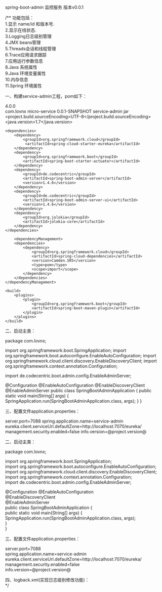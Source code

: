 spring-boot-admin 监控服务 版本v0.0.1

/**
功能包括：    
1.显示 name/id 和版本号.      
2.显示在线状态.    
3.Logging日志级别管理    
4.JMX beans管理    
5.Threads会话和线程管理    
6.Trace应用请求跟踪    
7.应用运行参数信息   
8.Java 系统属性    
9.Java 环境变量属性    
10.内存信息   
11.Spring 环境属性

一、构建service-admin工程，pom如下：  
<project xmlns="http://maven.apache.org/POM/4.0.0" xmlns:xsi="http://www.w3.org/2001/XMLSchema-instance" 
xsi:schemaLocation="http://maven.apache.org/POM/4.0.0 http://maven.apache.org/xsd/maven-4.0.0.xsd">   

<modelVersion>4.0.0</modelVersion>   
  <parent>
    <groupId>com.lovnx</groupId>
    <artifactId>micro-service</artifactId>
    <version>0.0.1-SNAPSHOT</version>
  </parent>
  <artifactId>service-admin</artifactId>
  <packaging>jar</packaging>
    <properties>
        <project.build.sourceEncoding>UTF-8</project.build.sourceEncoding>
        <java.version>1.7</java.version>
    </properties>

    <dependencies>
        <dependency>
            <groupId>org.springframework.cloud</groupId>
             <artifactId>spring-cloud-starter-eureka</artifactId>
        </dependency>
        <dependency>
            <groupId>org.springframework.boot</groupId>
            <artifactId>spring-boot-starter-actuator</artifactId>
        </dependency> 
        <dependency>
            <groupId>de.codecentric</groupId>
            <artifactId>spring-boot-admin-server</artifactId>
            <version>1.4.6</version>
        </dependency>
        <dependency>
            <groupId>de.codecentric</groupId>
            <artifactId>spring-boot-admin-server-ui</artifactId>
            <version>1.4.6</version>
        </dependency>
        <dependency>
            <groupId>org.jolokia</groupId>
            <artifactId>jolokia-core</artifactId>
        </dependency> 
    </dependencies>

        <dependencyManagement>
        <dependencies>
            <dependency>
                <groupId>org.springframework.cloud</groupId>
                <artifactId>spring-cloud-dependencies</artifactId>
                <version>Camden.SR5</version>
                <type>pom</type>
                <scope>import</scope>
            </dependency>
        </dependencies>
    </dependencyManagement>

    <build>
        <plugins>
            <plugin>
                <groupId>org.springframework.boot</groupId>
                <artifactId>spring-boot-maven-plugin</artifactId>
            </plugin>
        </plugins>
    </build>
</project>

二、启动主类：

package com.lovnx;

import org.springframework.boot.SpringApplication;
import org.springframework.boot.autoconfigure.EnableAutoConfiguration;
import org.springframework.cloud.client.discovery.EnableDiscoveryClient;
import org.springframework.context.annotation.Configuration;

import de.codecentric.boot.admin.config.EnableAdminServer;

@Configuration
@EnableAutoConfiguration
@EnableDiscoveryClient
@EnableAdminServer
public class SpringBootAdminApplication {
    public static void main(String[] args) {
        SpringApplication.run(SpringBootAdminApplication.class, args);
    }
}

三、配置文件application.properties：

server.port=7088
spring.application.name=service-admin
eureka.client.serviceUrl.defaultZone=http://localhost:7070/eureka/
management.security.enabled=false
info.version=@project.version@


二、启动主类：

package com.lovnx;

import org.springframework.boot.SpringApplication;   
import org.springframework.boot.autoconfigure.EnableAutoConfiguration;  
import org.springframework.cloud.client.discovery.EnableDiscoveryClient;  
import org.springframework.context.annotation.Configuration;  
import de.codecentric.boot.admin.config.EnableAdminServer;  

@Configuration @EnableAutoConfiguration   
@EnableDiscoveryClient  
@EnableAdminServer    
public class SpringBootAdminApplication {   
    public static void main(String[] args) {   
        SpringApplication.run(SpringBootAdminApplication.class, args);  
    }   
}

三、配置文件application.properties：  

server.port=7088   
spring.application.name=service-admin   
eureka.client.serviceUrl.defaultZone=http://localhost:7070/eureka/   
management.security.enabled=false   
info.version=@project.version@

四、logback.xml(实现日志级别修改功能)：  
<configuration>
    <include resource="org/springframework/boot/logging/logback/base.xml"/>
    <jmxConfigurator/>
</configuration>
*/





